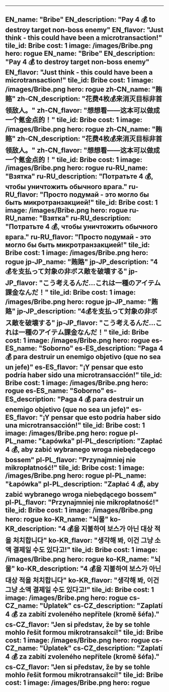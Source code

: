 ---

EN_name: "Bribe"
EN_description: "Pay 4 💰 to destroy target non-boss enemy"
EN_flavor: "Just think - this could have been a microtransaction!"
tile_id: Bribe
cost: 1
image: /images/Bribe.png
hero: rogue
EN_name: "Bribe"
EN_description: "Pay 4 💰 to destroy target non-boss enemy"
EN_flavor: "Just think - this could have been a microtransaction!"
tile_id: Bribe
cost: 1
image: /images/Bribe.png
hero: rogue
zh-CN_name: "贿赂"
zh-CN_description: "花费4枚💰来消灭目标非首领敌人。"
zh-CN_flavor: "想想看——这本可以做成一个氪金点的！"
tile_id: Bribe
cost: 1
image: /images/Bribe.png
hero: rogue
zh-CN_name: "贿赂"
zh-CN_description: "花费4枚💰来消灭目标非首领敌人。"
zh-CN_flavor: "想想看——这本可以做成一个氪金点的！"
tile_id: Bribe
cost: 1
image: /images/Bribe.png
hero: rogue
ru-RU_name: "Взятка"
ru-RU_description: "Потратьте 4 💰, чтобы уничтожить обычного врага."
ru-RU_flavor: "Просто подумай - это могло бы быть микротранзакцией!"
tile_id: Bribe
cost: 1
image: /images/Bribe.png
hero: rogue
ru-RU_name: "Взятка"
ru-RU_description: "Потратьте 4 💰, чтобы уничтожить обычного врага."
ru-RU_flavor: "Просто подумай - это могло бы быть микротранзакцией!"
tile_id: Bribe
cost: 1
image: /images/Bribe.png
hero: rogue
jp-JP_name: "賄賂"
jp-JP_description: "4💰を支払って対象の非ボス敵を破壊する"
jp-JP_flavor: "こう考えるんだ…これは一種のアイテム課金なんだ！"
tile_id: Bribe
cost: 1
image: /images/Bribe.png
hero: rogue
jp-JP_name: "賄賂"
jp-JP_description: "4💰を支払って対象の非ボス敵を破壊する"
jp-JP_flavor: "こう考えるんだ…これは一種のアイテム課金なんだ！"
tile_id: Bribe
cost: 1
image: /images/Bribe.png
hero: rogue
es-ES_name: "Soborno"
es-ES_description: "Paga 4 💰 para destruir un enemigo objetivo (que no sea un jefe)"
es-ES_flavor: "¡Y pensar que esto podría haber sido una microtransacción!"
tile_id: Bribe
cost: 1
image: /images/Bribe.png
hero: rogue
es-ES_name: "Soborno"
es-ES_description: "Paga 4 💰 para destruir un enemigo objetivo (que no sea un jefe)"
es-ES_flavor: "¡Y pensar que esto podría haber sido una microtransacción!"
tile_id: Bribe
cost: 1
image: /images/Bribe.png
hero: rogue
pl-PL_name: "Łapówka"
pl-PL_description: "Zapłać 4 💰, aby zabić wybranego wroga niebędącego bossem"
pl-PL_flavor: "Przynajmniej nie mikropłatność!"
tile_id: Bribe
cost: 1
image: /images/Bribe.png
hero: rogue
pl-PL_name: "Łapówka"
pl-PL_description: "Zapłać 4 💰, aby zabić wybranego wroga niebędącego bossem"
pl-PL_flavor: "Przynajmniej nie mikropłatność!"
tile_id: Bribe
cost: 1
image: /images/Bribe.png
hero: rogue
ko-KR_name: "뇌물"
ko-KR_description: "4 💰을 지불하여 보스가 아닌 대상 적을 처치합니다"
ko-KR_flavor: "생각해 봐, 이건 그냥 소액 결제일 수도 있다고!"
tile_id: Bribe
cost: 1
image: /images/Bribe.png
hero: rogue
ko-KR_name: "뇌물"
ko-KR_description: "4 💰을 지불하여 보스가 아닌 대상 적을 처치합니다"
ko-KR_flavor: "생각해 봐, 이건 그냥 소액 결제일 수도 있다고!"
tile_id: Bribe
cost: 1
image: /images/Bribe.png
hero: rogue
cs-CZ_name: "Úplatek"
cs-CZ_description: "Zaplatí 4 💰 za zabití zvoleného nepřítele (kromě šéfa)."
cs-CZ_flavor: "Jen si představ, že by se tohle mohlo řešit formou mikrotransakcí!"
tile_id: Bribe
cost: 1
image: /images/Bribe.png
hero: rogue
cs-CZ_name: "Úplatek"
cs-CZ_description: "Zaplatí 4 💰 za zabití zvoleného nepřítele (kromě šéfa)."
cs-CZ_flavor: "Jen si představ, že by se tohle mohlo řešit formou mikrotransakcí!"
tile_id: Bribe
cost: 1
image: /images/Bribe.png
hero: rogue
---